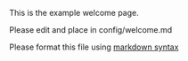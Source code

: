 This is the example welcome page.

Please edit and place in config/welcome.md

Please format this file using [markdown syntax](http://daringfireball.net/projects/markdown/syntax)
